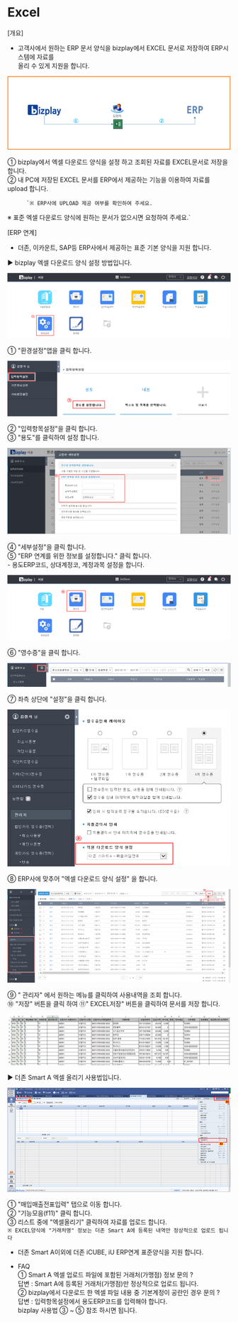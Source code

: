 # Excel

\[개요\]  
 - 고객사에서 원하는 ERP 문서 양식을 bizplay에서 EXCEL 문서로 저장하여 ERP시스템에 자료를  
  올리 수 있게 지원을 합니다.

![\[&#xADF8;&#xB9BC;1\] EXCEL &#xBC29;&#xC2DD;](../../.gitbook/assets/image%20%285%29.png)

   ① bizplay에서 엑셀 다운로드 양식을 설정 하고 조회된 자료를 EXCEL문서로 저장을 합니다.  
   ② 내 PC에 저장된 EXCEL 문서를 ERP에서 제공하는 기능을 이용하여 자료를 upload 합니다.

          `※ ERP사에 UPLOAD 제공 여부를 확인하여 주세요.  
 ※ 표준 엑셀 다운로드 양식에 원하는 문서가 없으시면 요청하여 주세요.`

\[ERP 연계\]  
 - 더존, 이카운트, SAP등 ERP사에서 제공하는 표준 기본 양식을 지원 합니다.

 ▶ bizplay 엑셀 다운로드 양식 설정 방법입니다.

![\[&#xADF8;&#xB9BC;2\] &#xD658;&#xACBD;&#xC124;&#xC815;](../../.gitbook/assets/image%20%2889%29.png)

   ① "환경설정"앱을 클릭 합니다.

![\[&#xADF8;&#xB9BC;3\] &#xC785;&#xB825;&#xD56D;&#xBAA9; &#xC124;&#xC815;](../../.gitbook/assets/image%20%28127%29.png)

   ② "입력항목설정"을 클릭 합니다.  
   ③ "용도"를 클릭하여 설정 합니다.

![\[&#xADF8;&#xB9BC;4\] &#xC138;&#xBD80;&#xC124;&#xC815;](../../.gitbook/assets/image%20%28221%29.png)

④ "세부설정"을 클릭 합니다.  
⑤ "ERP 연계를 위한 정보를 설정합니다." 클릭 합니다.  
    - 용도ERP코드, 상대계정코, 계정과목 설정을 합니다.

![\[&#xADF8;&#xB9BC;5\] &#xC601;&#xC218;&#xC99D;](../../.gitbook/assets/image%20%28140%29.png)

   ⑥ "영수증"을 클릭 합니다.

![\[&#xADF8;&#xB9BC;6\] &#xC124;&#xC815;](../../.gitbook/assets/image%20%28157%29.png)

   ⑦ 좌측 상단에 "설정"을 클릭 합니다.

![\[&#xADF8;&#xB9BC;7\] &#xC5D1;&#xC140; &#xB2E4;&#xC6B4;&#xB85C;&#xB4DC; &#xC591;&#xC2DD; &#xC124;&#xC815;](../../.gitbook/assets/image%20%28175%29.png)

   ⑧ ERP사에 맞추어 "엑셀 다운로드 양식 설정" 을 합니다.

![\[&#xADF8;&#xB9BC;8\] EXCEL &#xC800;&#xC7A5;](../../.gitbook/assets/image%20%2862%29.png)

   ⑨ " 관리자" 에서 원하는 메뉴를 클릭하여 사용내역을 조회 합니다.  
   ⑩ "저장" 버튼을 클릭 하여 ⑪" EXCEL저장" 버튼을 클릭하여 문서를 저장 합니다.

![\[&#xADF8;&#xB9BC;9\] EXCEL &#xC591;&#xC2DD;](../../.gitbook/assets/image%20%2814%29.png)

 ▶ 더존 Smart A 엑셀 올리기 사용법입니다.

![\[&#xADF8;&#xB9BC;10\] &#xB354;&#xC874; Smart A](../../.gitbook/assets/image%20%2844%29.png)

   ① "매입매출전표입력" 탭으로 이동 합니다.  
   ② "기능모음\(f11\)" 클릭 합니다.  
   ③ 리스트 중에 "엑셀올리기" 클릭하여 자료를 업로드 합니다.   
    `※ EXCEL양식에 "거래처명" 정보는 더존 Smart A에 등록된 내역만 정상적으로 업로드 됩니다`

 - 더존 Smart A이외에 더존 iCUBE, iU ERP연계 표준양식을 지원 합니다.

 - FAQ  
   ① Smart A 엑셀 업로드 파일에 포함된 거래처\(가맹점\) 정보 문의 ?  
       답변 : Smart A에 등록된 거래처\(가맹점\)만 정상적으로 업로드 됩니다.  
   ② bizplay에서 다운로드 한 엑셀 파일 내용 중 기본계정이 공란인 경우 문의 ?  
       답변 : 입력항목설정에서 용도ERP코드를 입력해야 합니다.  
                   bizplay 사용법 ③ ~ ⑤ 참조 하시면 됩니다.

